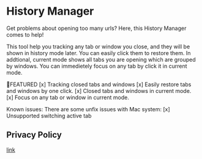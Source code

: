 # History Manager
Get problems about opening too many urls? Here, this History Manager comes to help!

This tool help you tracking any tab or window you close, and they will be shown in history mode later. You can easily click them to restore them. In addtional, current mode shows all tabs you are opening which are grouped by windows. You can immedietely focus on any tab by click it in current mode.

📰FEATURED
[x] Tracking closed tabs and windows
[x] Easily restore tabs and windows by one click.
[x] Closed tabs and windows in current mode.
[x] Focus on any tab or window in current mode.

Known issues:
There are some unfix issues with Mac system:
[x] Unsupported switching active tab


## Privacy Policy
[link](https://github.com/zz9tf/OneClickRestore/blob/main/Privacy%20policy.md)